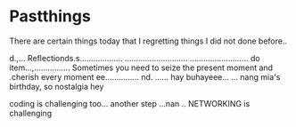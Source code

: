 # Pastthings

There are certain things today that I regretting things I did not done before..

d.,...
Reflectionds.s...................
............................
..........................
do item...,................
Sometimes you need to seize the present moment and .cherish every moment ee...............
nd.
......
hay buhayeee...
...
nang mia's birthday, so nostalgia
hey

coding is challenging too...
another step ...nan
..
NETWORKING is challenging 
